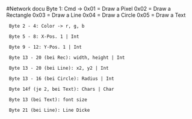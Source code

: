 #Network docu
	Byte 1: Cmd ->	0x01 = Draw a Pixel
					0x02 = Draw a Rectangle
					0x03 = Draw a Line
					0x04 = Draw a Circle
					0x05 = Draw a Text
	 
	 Byte 2 - 4: Color -> r, g, b
	 
	 Byte 5 - 8: X-Pos. 1 | Int
	 
	 Byte 9 - 12: Y-Pos. 1 | Int
	 
	 Byte 13 - 20 (bei Rec): width, height | Int
	 
	 Byte 13 - 20 (bei Line): x2, y2 | Int
	 
	 Byte 13 - 16 (bei Circle): Radius | Int
	 
	 Byte 14f (je 2, bei Text): Chars | Char
	 
	 Byte 13 (bei Text): font size
	 
	 Byte 21 (bei Line): Line Dicke
